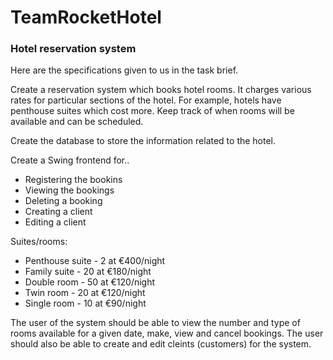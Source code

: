 TeamRocketHotel
===============

### Hotel reservation system

Here are the specifications given to us in the task brief.

Create a reservation system which books hotel rooms. It charges various rates for
particular sections of the hotel. For example, hotels have penthouse suites
which cost more. Keep track of when rooms will be available and can be
scheduled.

Create the database to store the information related to the hotel.

Create a Swing frontend for..

* Registering the bookins
* Viewing the bookings
* Deleting a booking
* Creating a client
* Editing a client

Suites/rooms:

* Penthouse suite - 2 at €400/night
* Family suite - 20 at €180/night
* Double room - 50 at €120/night
* Twin room - 20 at €120/night
* Single room - 10 at €90/night

The user of the system should be able to view the number and type of rooms
available for a given date, make, view and cancel bookings. The user should
also be able to create and edit cleints (customers) for the system.
